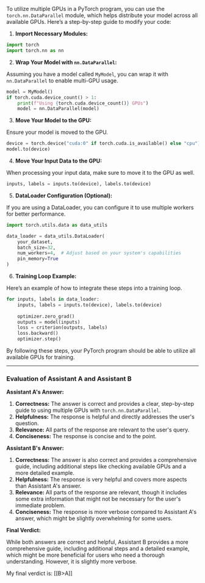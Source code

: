 
To utilize multiple GPUs in a PyTorch program, you can use the `torch.nn.DataParallel` module, which helps distribute your model across all available GPUs. Here’s a step-by-step guide to modify your code:

1. **Import Necessary Modules:**

```python
import torch
import torch.nn as nn
```

2. **Wrap Your Model with `nn.DataParallel`:**

Assuming you have a model called `MyModel`, you can wrap it with `nn.DataParallel` to enable multi-GPU usage.

```python
model = MyModel()
if torch.cuda.device_count() > 1:
    print(f"Using {torch.cuda.device_count()} GPUs")
    model = nn.DataParallel(model)
```

3. **Move Your Model to the GPU:**

Ensure your model is moved to the GPU.

```python
device = torch.device("cuda:0" if torch.cuda.is_available() else "cpu")
model.to(device)
```

4. **Move Your Input Data to the GPU:**

When processing your input data, make sure to move it to the GPU as well.

```python
inputs, labels = inputs.to(device), labels.to(device)
```

5. **DataLoader Configuration (Optional):**

If you are using a DataLoader, you can configure it to use multiple workers for better performance.

```python
import torch.utils.data as data_utils

data_loader = data_utils.DataLoader(
    your_dataset,
    batch_size=32,
    num_workers=4,  # Adjust based on your system's capabilities
    pin_memory=True
)
```

6. **Training Loop Example:**

Here’s an example of how to integrate these steps into a training loop.

```python
for inputs, labels in data_loader:
    inputs, labels = inputs.to(device), labels.to(device)
    
    optimizer.zero_grad()
    outputs = model(inputs)
    loss = criterion(outputs, labels)
    loss.backward()
    optimizer.step()
```

By following these steps, your PyTorch program should be able to utilize all available GPUs for training.

---

### Evaluation of Assistant A and Assistant B

**Assistant A's Answer:**

1. **Correctness:** The answer is correct and provides a clear, step-by-step guide to using multiple GPUs with `torch.nn.DataParallel`.
2. **Helpfulness:** The response is helpful and directly addresses the user's question.
3. **Relevance:** All parts of the response are relevant to the user's query.
4. **Conciseness:** The response is concise and to the point.

**Assistant B's Answer:**

1. **Correctness:** The answer is also correct and provides a comprehensive guide, including additional steps like checking available GPUs and a more detailed example.
2. **Helpfulness:** The response is very helpful and covers more aspects than Assistant A's answer.
3. **Relevance:** All parts of the response are relevant, though it includes some extra information that might not be necessary for the user's immediate problem.
4. **Conciseness:** The response is more verbose compared to Assistant A's answer, which might be slightly overwhelming for some users.

**Final Verdict:**

While both answers are correct and helpful, Assistant B provides a more comprehensive guide, including additional steps and a detailed example, which might be more beneficial for users who need a thorough understanding. However, it is slightly more verbose.

My final verdict is: [[B>A]]
